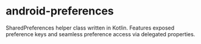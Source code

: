 # android-preferences
SharedPreferences helper class written in Kotlin. Features exposed preference keys and seamless preference access via delegated properties.
